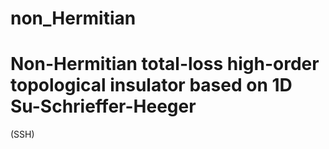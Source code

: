 # non_Hermitian
# Non-Hermitian total-loss high-order topological insulator based on 1D Su-Schrieffer-Heeger
(SSH)
